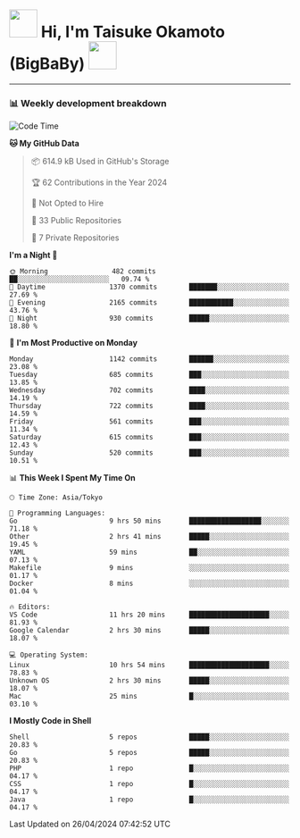 <!-- Title -->
<h1>
    <img src="https://media.tenor.com/TlyRveJkgo4AAAAi/cloud-cloud-strife.gif" width="50"/> 
    Hi, I'm Taisuke Okamoto (BigBaBy) 
    <img src="https://media.tenor.com/TlyRveJkgo4AAAAi/cloud-cloud-strife.gif" width="50"/>
</h1>

---

<h3> 📊 Weekly development breakdown </h3>
<!-- waka-readme-stats -->

<!--START_SECTION:waka-->
![Code Time](http://img.shields.io/badge/Code%20Time-1%2C743%20hrs%2012%20mins-blue)

**🐱 My GitHub Data** 

> 📦 614.9 kB Used in GitHub's Storage 
 > 
> 🏆 62 Contributions in the Year 2024
 > 
> 🚫 Not Opted to Hire
 > 
> 📜 33 Public Repositories 
 > 
> 🔑 7 Private Repositories 
 > 
**I'm a Night 🦉** 

```text
🌞 Morning                482 commits         ██░░░░░░░░░░░░░░░░░░░░░░░   09.74 % 
🌆 Daytime                1370 commits        ███████░░░░░░░░░░░░░░░░░░   27.69 % 
🌃 Evening                2165 commits        ███████████░░░░░░░░░░░░░░   43.76 % 
🌙 Night                  930 commits         █████░░░░░░░░░░░░░░░░░░░░   18.80 % 
```
📅 **I'm Most Productive on Monday** 

```text
Monday                   1142 commits        ██████░░░░░░░░░░░░░░░░░░░   23.08 % 
Tuesday                  685 commits         ███░░░░░░░░░░░░░░░░░░░░░░   13.85 % 
Wednesday                702 commits         ████░░░░░░░░░░░░░░░░░░░░░   14.19 % 
Thursday                 722 commits         ████░░░░░░░░░░░░░░░░░░░░░   14.59 % 
Friday                   561 commits         ███░░░░░░░░░░░░░░░░░░░░░░   11.34 % 
Saturday                 615 commits         ███░░░░░░░░░░░░░░░░░░░░░░   12.43 % 
Sunday                   520 commits         ███░░░░░░░░░░░░░░░░░░░░░░   10.51 % 
```


📊 **This Week I Spent My Time On** 

```text
🕑︎ Time Zone: Asia/Tokyo

💬 Programming Languages: 
Go                       9 hrs 50 mins       ██████████████████░░░░░░░   71.18 % 
Other                    2 hrs 41 mins       █████░░░░░░░░░░░░░░░░░░░░   19.45 % 
YAML                     59 mins             ██░░░░░░░░░░░░░░░░░░░░░░░   07.13 % 
Makefile                 9 mins              ░░░░░░░░░░░░░░░░░░░░░░░░░   01.17 % 
Docker                   8 mins              ░░░░░░░░░░░░░░░░░░░░░░░░░   01.04 % 

🔥 Editors: 
VS Code                  11 hrs 20 mins      ████████████████████░░░░░   81.93 % 
Google Calendar          2 hrs 30 mins       █████░░░░░░░░░░░░░░░░░░░░   18.07 % 

💻 Operating System: 
Linux                    10 hrs 54 mins      ████████████████████░░░░░   78.83 % 
Unknown OS               2 hrs 30 mins       █████░░░░░░░░░░░░░░░░░░░░   18.07 % 
Mac                      25 mins             █░░░░░░░░░░░░░░░░░░░░░░░░   03.10 % 
```

**I Mostly Code in Shell** 

```text
Shell                    5 repos             █████░░░░░░░░░░░░░░░░░░░░   20.83 % 
Go                       5 repos             █████░░░░░░░░░░░░░░░░░░░░   20.83 % 
PHP                      1 repo              █░░░░░░░░░░░░░░░░░░░░░░░░   04.17 % 
CSS                      1 repo              █░░░░░░░░░░░░░░░░░░░░░░░░   04.17 % 
Java                     1 repo              █░░░░░░░░░░░░░░░░░░░░░░░░   04.17 % 
```




 Last Updated on 26/04/2024 07:42:52 UTC
<!--END_SECTION:waka-->
